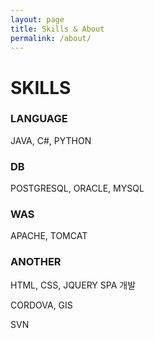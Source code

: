 ```yaml
---
layout: page
title: Skills & About
permalink: /about/
---
```

<div>

</div>


<div>
<h1>SKILLS</h1>

<h3>LANGUAGE</h3>  JAVA, C#, PYTHON   <h3>DB</h3>  POSTGRESQL, ORACLE, MYSQL
<p></p>
<h3>WAS</h3>  APACHE, TOMCAT  <h3>ANOTHER</h3>  HTML, CSS, JQUERY SPA 개발<p></p>CORDOVA, GIS<p></p>SVN
  
<p></p>
        
          
</div>

<!--
Sleek is a modern Jekyll theme focused on speed performance & SEO best practices. You can find out more info about customizing your Jekyll theme, as well as basic Jekyll usage documentation at [jekyllrb.com](http://jekyllrb.com/) or simply read the guide on how to [get started](/getting-started)

You can find the source code for the Jekyll new theme at:
[sleek](https://github.com/janczizikow/sleek)

You can find the source code for Jekyll at
[jekyll](https://github.com/jekyll/jekyll)
-->